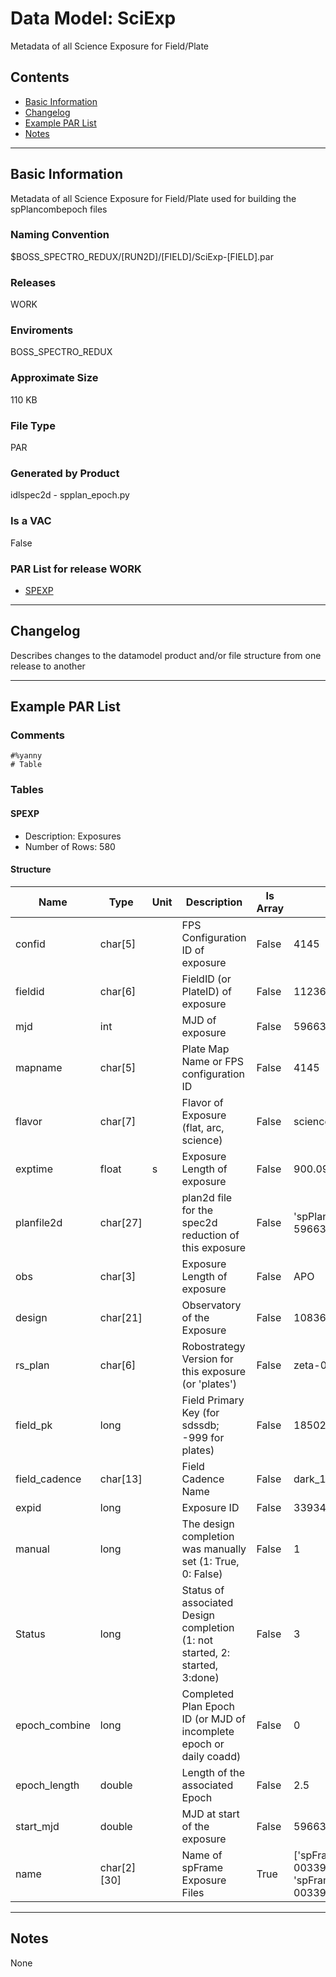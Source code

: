 # Data Model: SciExp


Metadata of all Science Exposure for Field/Plate


## Contents
- [Basic Information](#basic-information)
- [Changelog](#changelog)
- [Example PAR List](#example-par-list)
- [Notes](#notes)

---

## Basic Information
Metadata of all Science Exposure for Field/Plate used for building the spPlancombepoch files

### Naming Convention
$BOSS_SPECTRO_REDUX/[RUN2D]/[FIELD]/SciExp-[FIELD].par

### Releases
WORK

### Enviroments
BOSS_SPECTRO_REDUX

### Approximate Size
110 KB

### File Type
PAR

### Generated by Product
idlspec2d - spplan_epoch.py

### Is a VAC
False

### PAR List for release WORK
  - [SPEXP](#SPEXP)

---

## Changelog
Describes changes to the datamodel product and/or file structure from one release to another

---
## Example PAR List
### Comments
```
#%yanny
# Table
```


### Tables


#### SPEXP
- Description: Exposures
- Number of Rows: 580

#### Structure
Name | Type | Unit | Description | Is Array | Example |
| --- | --- | --- | --- | --- | --- |
 | confid | char[5] |  | FPS Configuration ID of exposure | False | 4145 |
 | fieldid | char[6] |  | FieldID (or PlateID) of exposure | False | 112360 |
 | mjd | int |  | MJD of exposure | False | 59663 |
 | mapname | char[5] |  | Plate Map Name or FPS configuration ID | False | 4145 |
 | flavor | char[7] |  | Flavor of Exposure (flat, arc, science) | False | science |
 | exptime | float | s | Exposure Length of exposure | False | 900.0999755859375 |
 | planfile2d | char[27] |  | plan2d file for the spec2d reduction of this exposure | False | 'spPlan2d-112360-59663.par' |
 | obs | char[3] |  | Exposure Length of exposure | False | APO |
 | design | char[21] |  | Observatory of the Exposure | False | 108362 |
 | rs_plan | char[6] |  | Robostrategy Version for this exposure (or 'plates') | False | zeta-0 |
 | field_pk | long |  | Field Primary Key (for sdssdb; -999 for plates) | False | 18502 |
 | field_cadence | char[13] |  | Field Cadence Name | False | dark_174x8_v1 |
 | expid | long |  | Exposure ID | False | 339340 |
 | manual | long |  | The design completion was manually set (1: True, 0: False) | False | 1 |
 | Status | long |  | Status of associated Design completion (1: not started, 2: started, 3:done) | False | 3 |
 | epoch_combine | long |  | Completed Plan Epoch ID (or MJD of incomplete epoch or daily coadd) | False | 0 |
 | epoch_length | double |  | Length of the associated Epoch | False | 2.5 |
 | start_mjd | double |  | MJD at start of the exposure | False | 59663.1760995 |
 | name | char[2][30] |  | Name of spFrame Exposure Files | True | ['spFrame-b1-00339340.fits', 'spFrame-r1-00339340.fits'] |


---
## Notes
None